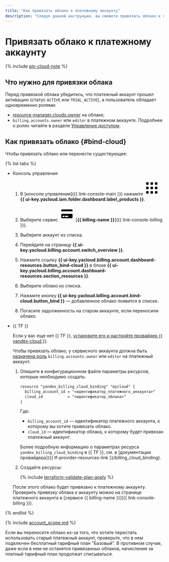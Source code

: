 ```yaml
---
title: "Как привязать облако к платежному аккаунту"
description: "Следуя данной инструкции, вы сможете привязать облако к платежному аккаунту."
---
```


# Привязать облако к платежному аккаунту

{% include [pin-cloud-note](../_includes/pin-cloud-note.md) %}

## Что нужно для привязки облака

Перед привязкой облака убедитесь, что платежный аккаунт прошел активацию (статус `ACTIVE` или `TRIAL_ACTIVE`), а пользователь обладает одновременно ролями:
* [resource-manager.clouds.owner](../../iam/concepts/access-control/roles.md#owner) на облаке; 
* `billing.accounts.owner` или `editor` в платежном аккаунте. Подробнее о ролях читайте в разделе [Управление доступом](../security/index.md#roles-list).

## Как привязать облако {#bind-cloud}

Чтобы привязать облако или перенести существующее:

{% list tabs %}

- Консоль управления

  1. В [консоли управления]({{ link-console-main }}) нажмите ![image](../../_assets/main-menu.svg) **{{ ui-key.yacloud.iam.folder.dashboard.label_products }}**.

  1. Выберите сервис ![image](../../_assets/billing.svg) [**{{ billing-name }}**]({{ link-console-billing }}).

  1. Выберите аккаунт из списка. 

  1. Перейдите на страницу **{{ ui-key.yacloud.billing.account.switch_overview }}**.

  1. Нажмите ссылку **{{ ui-key.yacloud.billing.account.dashboard-resources.button_bind-cloud }}** в блоке **{{ ui-key.yacloud.billing.account.dashboard-resources.section_resources }}**.

  1. Выберите облако из списка.

  1. Нажмите кнопку **{{ ui-key.yacloud.billing.account.bind-cloud.button_bind }}** — добавленное облако появится в списке.

  1. Погасите задолженность на старом аккаунте, если переносили облако.

- {{ TF }}

  Если у вас еще нет {{ TF }}, [установите его и настройте провайдер {{ yandex-cloud }}](../../tutorials/infrastructure-management/terraform-quickstart.md#install-terraform).

  Чтобы привязать облако, у сервисного аккаунта должна быть [назначена роль](../security/index.md#set-role) `billing.accounts.owner` или `editor` на платежный аккаунт.
  
  1. Опишите в конфигурационном файле параметры ресурсов, которые необходимо создать:

      ```hcl
      resource "yandex_billing_cloud_binding" "mycloud" {
        billing_account_id = "<идентификатор_платежного_аккаунта>"
        cloud_id           = "<идентификатор_облака>"
      }
      ```

      Где:

      * `billing_account_id` — идентификатор платежного аккаунта, к которому вы хотите привязать облако.
      * `cloud_id` — идентификатор облака, к которому будет привязан платежный аккаунт.

      Более подробную информацию о параметрах ресурса `yandex_billing_cloud_binding` в {{ TF }}, см. в [документации провайдера]({{ tf-provider-resources-link }}/billing_cloud_binding).

  1. Создайте ресурсы:

      {% include [terraform-validate-plan-apply](../../_tutorials/terraform-validate-plan-apply.md) %}

  После этого облако будет привязано к платежному аккаунту. Проверить привязку облака к аккаунту можно на странице платежного аккаунта в [сервисе {{ billing-name }}]({{ link-console-billing }}).

{% endlist %}


{% include [account_scope.md](../_includes/account-scope.md) %}

Если вы переносите облако из-за того, что хотите перестать использовать старый платежный аккаунт, проверьте, что в нем подключен бесплатный тарифный план "Базовый". В противном случае, даже если в нем не останется привязанных облаков, начисления за платный тарифный план продолжат списываться.
 
